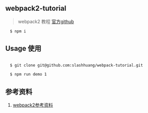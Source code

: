 
## webpack2-tutorial

> webpack2 教程
[官方github](https://github.com/webpack/webpack)

```bash
  $ npm i 
```

## Usage 使用

```bash

  $ git clone git@github.com:slashhuang/webpack-tutorial.git

  $ npm run demo 1 

```

## 参考资料

1. [webpack2参考资料](https://webpack.js.org/)
 
